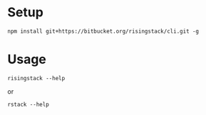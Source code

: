 Setup
=====

`npm install git+https://bitbucket.org/risingstack/cli.git -g`

Usage
=====

`risingstack --help`

or

`rstack --help`
